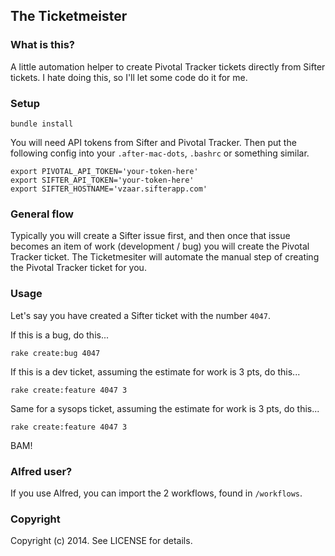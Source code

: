 ## The Ticketmeister

### What is this?

A little automation helper to create Pivotal Tracker tickets directly from Sifter tickets. I hate doing this, so I'll let some code do it for me.

### Setup

    bundle install

You will need API tokens from Sifter and Pivotal Tracker. Then put the following config into your `.after-mac-dots`, `.bashrc` or something similar.

    export PIVOTAL_API_TOKEN='your-token-here'
    export SIFTER_API_TOKEN='your-token-here'
    export SIFTER_HOSTNAME='vzaar.sifterapp.com'

### General flow

Typically you will create a Sifter issue first, and then once that issue becomes an item of work (development / bug) you will create the Pivotal Tracker ticket.
The Ticketmesiter will automate the manual step of creating the Pivotal Tracker ticket for you.

### Usage

Let's say you have created a Sifter ticket with the number `4047`.

If this is a bug, do this...

    rake create:bug 4047

If this is a dev ticket, assuming the estimate for work is 3 pts, do this...

    rake create:feature 4047 3

Same for a sysops ticket, assuming the estimate for work is 3 pts, do this...

    rake create:feature 4047 3

BAM!

### Alfred user?

If you use Alfred, you can import the 2 workflows, found in `/workflows`.

### Copyright

Copyright (c) 2014. See LICENSE for details.
